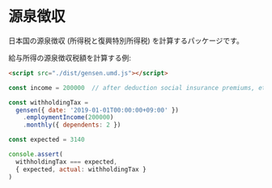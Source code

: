 # 源泉徴収

日本国の源泉徴収 (所得税と復興特別所得税) を計算するパッケージです。

給与所得の源泉徴収税額を計算する例:

```html
<script src="./dist/gensen.umd.js"></script>
```

```js
const income = 200000  // after deduction social insurance premiums, etc.

const withholdingTax =
  gensen({ date: '2019-01-01T00:00:00+09:00' })
    .employmentIncome(200000)
    .monthly({ dependents: 2 })

const expected = 3140

console.assert(
  withholdingTax === expected,
  { expected, actual: withholdingTax }
)
```
